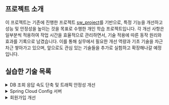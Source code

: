  ## 프로젝트 소개

이 프로젝트는 기존에 진행한 프로젝트 [sw_project](https://github.com/asdop0/sw_project)를 기반으로, 특정 기능을 개선하고 성능 및 안정성을 높이는 것을 목표로 수행한 개인 학습 프로젝트입니다. 각 개선 사항은 일부분씩 적용하여 작업 시간을 효율적으로 관리하면서, 기술 적용에 따른 동작 원리와 효과를 기록으로 남겼습니다. 이를 통해 실무에서 필요한 개선 역량과 기초 기술을 차근차근 쌓아가고 있으며, 앞으로도 관심 있는 기술들을 추가로 실험하고 확장해나갈 예정입니다.




## 실습한 기술 목록

<details>
<summary>DB 조회 응답 속도 단축 및 트래픽 안정성 개선</summary>
 
- **목적**: 반복적인 DB 조회와 트래픽 증가 문제를 해결하여, 웹 애플리케이션의 응답 속도와 안정성을 개선

- **적용 기술**
  - Redis 캐싱: 반복 조회 데이터 저장 → DB 조회 횟수 감소, 응답 속도 단축
  - Nginx 로드밸런싱: 단일 서버 집중 부하 분산 → 동시 요청 처리량 증가, 타임아웃 감소

- **주요 성과**
  - 평균 응답 속도 약 50% 단축 (캐시 적용)
  - 동시 요청 처리량 증가 및 타임아웃 0건 달성 (캐싱 + 로드밸런싱)
  
- **실습 코드**: [`sw-camping-redis/`](./sw-camping-redis)  
- **자세히 보기**: [캐싱 및 로드밸런싱 정리](sw-camping-redis/README.md)

</details>


</details>

<details>
<summary>Spring Cloud Config 서버</summary>

- **목적**: 공통 설정 관리 및 운영(prod)/개발(dev) 환경 분리  

- **적용 기술**
  - Spring Cloud Config: 중앙 집중형 설정 관리
  - Git 연동: 설정 파일 버전 관리 및 분리

- **주요 성과**
  - dev/prod 환경별 설정 적용 확인
  - 공통 설정과 환경별 설정을 분리하여 유지보수 용이

- **실습 코드**: [`config-server/`](./config-server)  
- **자세히 보기**: [Spring Cloud Config 정리](config-server/README.md)

</details>

<details>
<summary>회원가입 개선</summary>

- **목적**: 이메일 인증을 통해 무분별한 회원가입 방지
 
- **적용 기술**
  - Redis 메시지 큐: 인증 요청과 이메일 발송을 비동기 처리
  
- **주요 성과**
  - 이메일 인증 기능 구현
  - 비동기 메시지 처리로 서버 부하 분산 및 안정성 확보
  
- **실습 코드**: [`email/`](./email)
- **자세히 보기**: [이메일 인증 정리](email/README.md)

</details>

